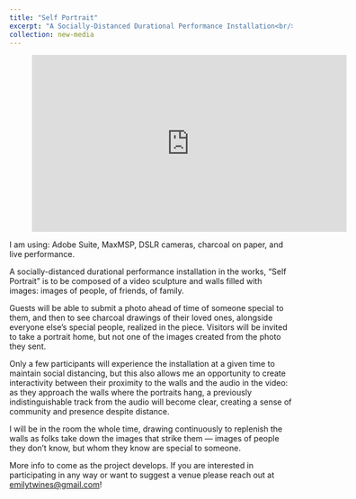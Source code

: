 ```yaml
---
title: "Self Portrait"
excerpt: "A Socially-Distanced Durational Performance Installation<br/><img src='../images/Chanan3.jpg'>"
collection: new-media
---
```



<!-- blank line -->
<figure class="video_container">
<iframe width="560" height="315" src="https://www.youtube.com/embed/g-75yj2QY54" frameborder="0" allow="accelerometer; autoplay; encrypted-media; gyroscope; picture-in-picture" allowfullscreen></iframe>
</figure>





<!-- blank line -->

I am using: Adobe Suite, MaxMSP, DSLR cameras, charcoal on paper, and live performance.

A socially-distanced durational performance installation in the works, “Self Portrait” is to be composed of a video sculpture and walls filled with images: images of people, of friends, of family.

<!--- more --->

Guests will be able to submit a photo ahead of time of someone special to them, and then to see charcoal drawings of their loved ones, alongside everyone else’s special people, realized in the piece. Visitors will be invited to take a portrait home, but not one of the images created from the photo they sent.

Only a few participants will experience the installation at a given time to maintain social distancing, but this also allows me an opportunity to create interactivity between their proximity to the walls and the audio in the video: as they approach the walls where the portraits hang, a previously indistinguishable track from the audio will become clear, creating a sense of community and presence despite distance.

I will be in the room the whole time, drawing continuously to replenish the walls as folks take down the images that strike them — images of people they don’t know, but whom they know are special to someone.

More info to come as the project develops. If you are interested in participating in any way or want to suggest a venue please reach out at emilytwines@gmail.com! 
